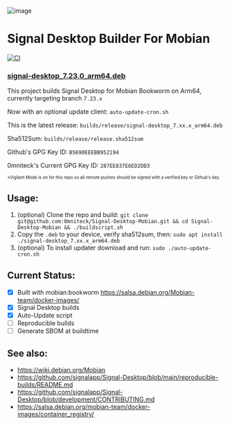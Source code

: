 ![image](https://github.com/user-attachments/assets/202613c2-97b8-4b54-b72c-6f8e110f0ff4)

# Signal Desktop Builder For Mobian
[![CI](https://github.com/signalapp/Signal-Desktop/actions/workflows/ci.yml/badge.svg)](https://github.com/signalapp/Signal-Desktop/actions/workflows/ci.yml)
### [signal-desktop_7.23.0_arm64.deb](/builds/release/signal-desktop_7.23.0_arm64.deb)

This project builds Signal Desktop for Mobian Bookworm on Arm64, currently targeting branch `7.23.x`

Now with an optional update client: `auto-update-cron.sh`

This is the latest release: `builds/release/signal-desktop_7.xx.x_arm64.deb`

Sha512Sum: `builds/release/release.sha512sum`

Github's GPG Key ID: `B5690EEEBB952194`

0mniteck's Current GPG Key ID: `287EE837E6ED2DD3`

<sup><sup>*Vigilant Mode is on for this repo so all remote pushes should be signed with a verified key or Github's key.</sup></sup>

## Usage:

1. (optional) Clone the repo and build: `git clone git@github.com:0mniteck/Signal-Desktop-Mobian.git && cd Signal-Desktop-Mobian && ./buildscript.sh`
2. Copy the `.deb` to your device, verify sha512sum, then: `sudo apt install ./signal-desktop_7.xx.x_arm64.deb`
3. (optional) To install updater download and run: `sudo ./auto-update-cron.sh`

## Current Status:

* [x] Built with mobian:bookworm https://salsa.debian.org/Mobian-team/docker-images/
* [x] Signal Desktop builds
* [x] Auto-Update script
* [ ] Reproducible builds
* [ ] Generate SBOM at buildtime

## See also:

* https://wiki.debian.org/Mobian
* https://github.com/signalapp/Signal-Desktop/blob/main/reproducible-builds/README.md
* https://github.com/signalapp/Signal-Desktop/blob/development/CONTRIBUTING.md
* https://salsa.debian.org/mobian-team/docker-images/container_registry/
